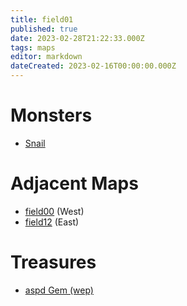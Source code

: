 ```yaml
---
title: field01
published: true
date: 2023-02-28T21:22:33.000Z
tags: maps
editor: markdown
dateCreated: 2023-02-16T00:00:00.000Z
---
```



# Monsters
 * [Snail](/monsters/snail)

# Adjacent Maps
 * [field00](/maps/field00) (West)
 * [field12](/maps/field12) (East)

# Treasures
 * [aspd Gem (wep)](/items/aspd-gem-wep)
